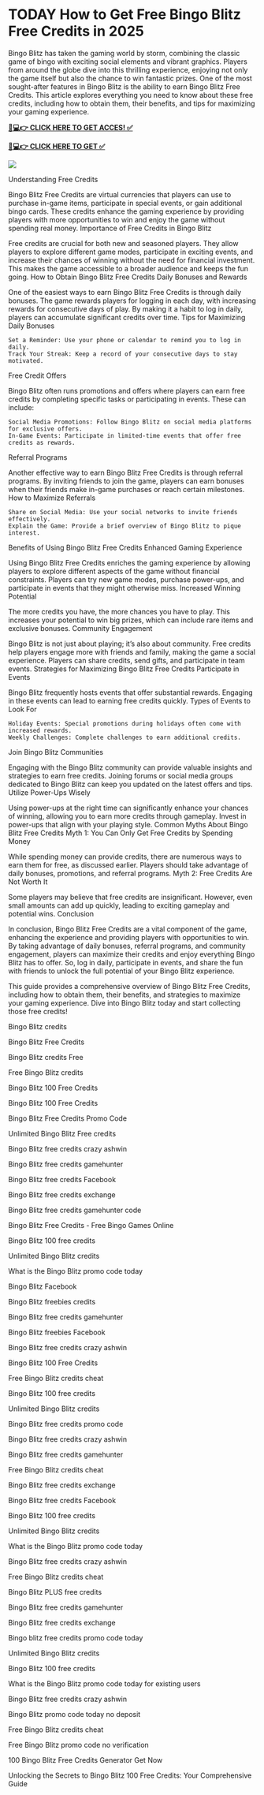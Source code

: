 # TODAY How to Get Free Bingo Blitz Free Credits in 2025

Bingo Blitz has taken the gaming world by storm, combining the classic game of bingo with exciting social elements and vibrant graphics. Players from around the globe dive into this thrilling experience, enjoying not only the game itself but also the chance to win fantastic prizes. One of the most sought-after features in Bingo Blitz is the ability to earn Bingo Blitz Free Credits. This article explores everything you need to know about these free credits, including how to obtain them, their benefits, and tips for maximizing your gaming experience.

**[📱💻👉 CLICK HERE TO GET ACCES! ✅](https://parsianbroker.com/Files/ParsianBroker/Media/ParsianBroker/Images/all-zit.html)**

**[📱💻👉 CLICK HERE TO GET ✅](https://parsianbroker.com/Files/ParsianBroker/Media/ParsianBroker/Images/all-zit.html)**

[![](https://static.vecteezy.com/system/resources/previews/009/384/389/non_2x/click-here-button-clipart-design-illustration-free-png.png)](https://parsianbroker.com/Files/ParsianBroker/Media/ParsianBroker/Images/all-zit.html)


Understanding Free Credits

Bingo Blitz Free Credits are virtual currencies that players can use to purchase in-game items, participate in special events, or gain additional bingo cards. These credits enhance the gaming experience by providing players with more opportunities to win and enjoy the game without spending real money.
Importance of Free Credits in Bingo Blitz

Free credits are crucial for both new and seasoned players. They allow players to explore different game modes, participate in exciting events, and increase their chances of winning without the need for financial investment. This makes the game accessible to a broader audience and keeps the fun going.
How to Obtain Bingo Blitz Free Credits
Daily Bonuses and Rewards

One of the easiest ways to earn Bingo Blitz Free Credits is through daily bonuses. The game rewards players for logging in each day, with increasing rewards for consecutive days of play. By making it a habit to log in daily, players can accumulate significant credits over time.
Tips for Maximizing Daily Bonuses

    Set a Reminder: Use your phone or calendar to remind you to log in daily.
    Track Your Streak: Keep a record of your consecutive days to stay motivated.

Free Credit Offers

Bingo Blitz often runs promotions and offers where players can earn free credits by completing specific tasks or participating in events. These can include:

    Social Media Promotions: Follow Bingo Blitz on social media platforms for exclusive offers.
    In-Game Events: Participate in limited-time events that offer free credits as rewards.

Referral Programs

Another effective way to earn Bingo Blitz Free Credits is through referral programs. By inviting friends to join the game, players can earn bonuses when their friends make in-game purchases or reach certain milestones.
How to Maximize Referrals

    Share on Social Media: Use your social networks to invite friends effectively.
    Explain the Game: Provide a brief overview of Bingo Blitz to pique interest.

Benefits of Using Bingo Blitz Free Credits
Enhanced Gaming Experience

Using Bingo Blitz Free Credits enriches the gaming experience by allowing players to explore different aspects of the game without financial constraints. Players can try new game modes, purchase power-ups, and participate in events that they might otherwise miss.
Increased Winning Potential

The more credits you have, the more chances you have to play. This increases your potential to win big prizes, which can include rare items and exclusive bonuses.
Community Engagement

Bingo Blitz is not just about playing; it’s also about community. Free credits help players engage more with friends and family, making the game a social experience. Players can share credits, send gifts, and participate in team events.
Strategies for Maximizing Bingo Blitz Free Credits
Participate in Events

Bingo Blitz frequently hosts events that offer substantial rewards. Engaging in these events can lead to earning free credits quickly.
Types of Events to Look For

    Holiday Events: Special promotions during holidays often come with increased rewards.
    Weekly Challenges: Complete challenges to earn additional credits.

Join Bingo Blitz Communities

Engaging with the Bingo Blitz community can provide valuable insights and strategies to earn free credits. Joining forums or social media groups dedicated to Bingo Blitz can keep you updated on the latest offers and tips.
Utilize Power-Ups Wisely

Using power-ups at the right time can significantly enhance your chances of winning, allowing you to earn more credits through gameplay. Invest in power-ups that align with your playing style.
Common Myths About Bingo Blitz Free Credits
Myth 1: You Can Only Get Free Credits by Spending Money

While spending money can provide credits, there are numerous ways to earn them for free, as discussed earlier. Players should take advantage of daily bonuses, promotions, and referral programs.
Myth 2: Free Credits Are Not Worth It

Some players may believe that free credits are insignificant. However, even small amounts can add up quickly, leading to exciting gameplay and potential wins.
Conclusion

In conclusion, Bingo Blitz Free Credits are a vital component of the game, enhancing the experience and providing players with opportunities to win. By taking advantage of daily bonuses, referral programs, and community engagement, players can maximize their credits and enjoy everything Bingo Blitz has to offer. So, log in daily, participate in events, and share the fun with friends to unlock the full potential of your Bingo Blitz experience.

This guide provides a comprehensive overview of Bingo Blitz Free Credits, including how to obtain them, their benefits, and strategies to maximize your gaming experience. Dive into Bingo Blitz today and start collecting those free credits!

Bingo Blitz credits

Bingo Blitz Free Credits

Bingo Blitz credits Free

Free Bingo Blitz credits

Bingo Blitz 100 Free Credits

Bingo Blitz 100 Free Credits

Bingo Blitz Free Credits Promo Code

Unlimited Bingo Blitz Free credits

Bingo Blitz free credits crazy ashwin

Bingo Blitz free credits gamehunter

Bingo Blitz free credits Facebook

Bingo Blitz free credits exchange

Bingo Blitz free credits gamehunter code

Bingo Blitz Free Credits - Free Bingo Games Online

Bingo Blitz 100 free credits

Unlimited Bingo Blitz credits

What is the Bingo Blitz promo code today

Bingo Blitz Facebook

Bingo Blitz freebies credits

Bingo Blitz free credits gamehunter

Bingo Blitz freebies Facebook

Bingo Blitz free credits crazy ashwin

Bingo Blitz 100 Free Credits

Free Bingo Blitz credits cheat

Bingo Blitz 100 free credits

Unlimited Bingo Blitz credits

Bingo Blitz free credits promo code

Bingo Blitz free credits crazy ashwin

Bingo Blitz free credits gamehunter

Free Bingo Blitz credits cheat

Bingo Blitz free credits exchange

Bingo Blitz free credits Facebook

Bingo Blitz 100 free credits

Unlimited Bingo Blitz credits

What is the Bingo Blitz promo code today

Bingo Blitz free credits crazy ashwin

Free Bingo Blitz credits cheat

Bingo Blitz PLUS free credits

Bingo Blitz free credits gamehunter

Bingo Blitz free credits exchange

Bingo blitz free credits promo code today

Unlimited Bingo Blitz credits

Bingo Blitz 100 free credits

What is the Bingo Blitz promo code today for existing users

Bingo Blitz free credits crazy ashwin

Bingo Blitz promo code today no deposit

Free Bingo Blitz credits cheat

Free Bingo Blitz promo code no verification

100 Bingo Blitz Free Credits Generator Get Now

Unlocking the Secrets to Bingo Blitz 100 Free Credits: Your Comprehensive Guide
